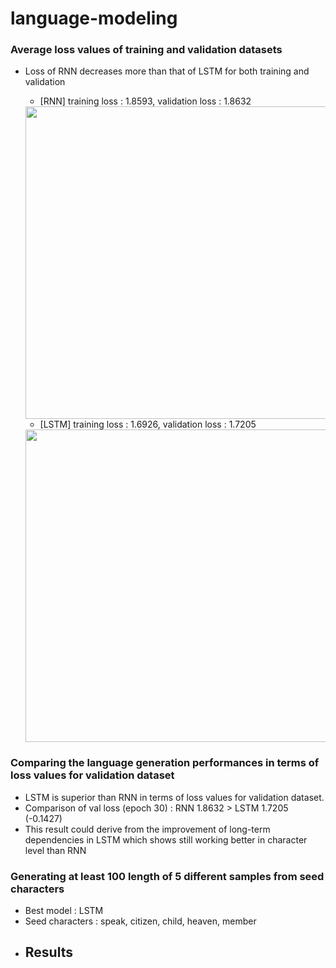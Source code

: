 # language-modeling
### Average loss values of training and validation datasets 
- Loss of RNN decreases more than that of LSTM for both training and validation
  - [RNN] training loss : 1.8593, validation loss : 1.8632
  <img src="https://github.com/jiwwnn/language-modeling/assets/134251617/8d51483f-7c37-43d1-8908-9da5a1ffead9" width='500'>

  - [LSTM] training loss : 1.6926, validation loss : 1.7205
  <img src="https://github.com/jiwwnn/language-modeling/assets/134251617/ea25d946-11bc-4a12-b5b1-a291bcc15353" width='500'>

### Comparing the language generation performances in terms of loss values for validation dataset
  - LSTM is superior than RNN in terms of loss values for validation dataset.
  - Comparison of val loss (epoch 30) : RNN 1.8632  > LSTM 1.7205 (-0.1427)
  - This result could derive from the improvement of long-term dependencies in LSTM which shows still working better in character level than RNN

### Generating at least 100 length of 5 different samples from seed characters
- Best model : LSTM
- Seed characters : speak, citizen, child, heaven, member
- Results
  - 
